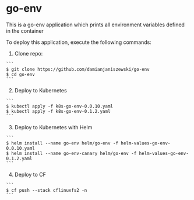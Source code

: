 # go-env

This is a go-env application which prints all environment variables defined in the container

To deploy this application, execute the following commands:

  1. Clone repo:

    ```
    $ git clone https://github.com/damianjaniszewski/go-env
    $ cd go-env
    ```

  2. Deploy to Kubernetes

    ```
    $ kubectl apply -f k8s-go-env-0.0.10.yaml
    $ kubectl apply -f k8s-go-env-0.1.2.yaml
    ```
  
  3. Deploy to Kubernetes with Helm

    ```
    $ helm install --name go-env helm/go-env -f helm-values-go-env-0.0.10.yaml
    $ helm install --name go-env-canary helm/go-env -f helm-values-go-env-0.1.2.yaml
    ```

  4. Deploy to CF

    ```
    $ cf push --stack cflinuxfs2 -n
    ```
